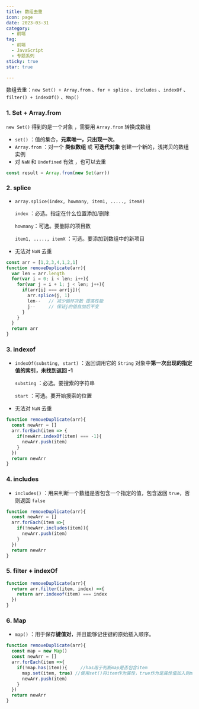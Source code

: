 ```yaml
---
title: 数组去重
icon: page
date: 2023-03-31
category:
  - 前端
tag:
  - 前端
  - JavaScript
  - 专题系列
sticky: true
star: true

---
```


数组去重：`new Set() + Array.from`  、`for + splice` 、`includes` 、`indexOf` 、`filter() + indexOf()` 、`Map()`

<!-- more -->

### 1. Set + Array.from

`new Set()` 得到的是一个对象 ，需要用 `Array.from` 转换成数组

- `set()` ：值的集合，**元素唯一，只出现一次**。
- `Array.from` ：对一个 **类似数组** 或 **可迭代对象** 创建一个新的，浅拷贝的数组实例
- 对 `NaN` 和 `Undefined` 有效 ，也可以去重

```javascript
const result = Array.from(new Set(arr))
```



### 2. splice

- `array.splice(index, howmany, item1, ....., itemX)`

  `index` ：必选。指定在什么位置添加/删除

  `howmany`：可选。要删除的项目数

  `item1, ....., itemX` ：可选。要添加到数组中的新项目

- 无法对 `NaN` 去重

```javascript
const arr = [1,2,3,4,1,2,1]
function removeDuplicate(arr){
  var len = arr.length
  for(var i = 0; i < len; i++){
    for(var j = i + 1; j < len; j++){
      if(arr[i] === arr[j]){
        arr.splice(j, 1)
        len--   // 减少循环次数 提高性能
        j--     // 保证j的值自加后不变
      }
    }
  }
  return arr
}
```



### 3. indexof

- `indexOf(substing, start)` ：返回调用它的 `String` 对象中**第一次出现的指定值的索引，未找到返回 -1**   

  `substing` ：必选。要搜索的字符串

  `start` ：可选。要开始搜索的位置

- 无法对 `NaN` 去重

```javascript
function removeDuplicate(arr){
  const newArr = []
  arr.forEach(item => {
    if(newArr.indexOf(item) === -1){
      newArr.push(item)
    }
  })
  return newArr
}
```



### 4. includes

- `includes()` ：用来判断一个数组是否包含一个指定的值，包含返回 `true`，否则返回 `false`

```javascript
function removeDuplicate(arr){
  const newArr = []
  arr.forEach(item =>{
    if(!newArr.includes(item)){
      newArr.push(item)
    }
  })
  return newArr
}
```

### 5. filter + indexOf

```javascript
function removeDuplicate(arr){
  return arr.filter((item, index) =>{
    return arr.indexof(item) === index
  })
}
```

### 6. Map

- `map()` ：用于保存**键值对**，并且能够记住键的原始插入顺序。

```javascript
function removeDuplicate(arr){
  const map = new Map()
  const newArr = []
  arr.forEach(item =>{
    if(!map.has(item)){  	//has用于判断map是否包含item
      map.set(item, true) //使用set()将item作为属性，true作为是属性值加入到map中
      newArr.push(item)
    }
  })
  return newArr
}
```